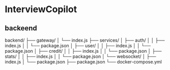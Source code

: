 # InterviewCopilot

## backeend

backend/
├── gateway/
│   └── index.js
├── services/
│   ├── auth/
│   │   ├── index.js
│   │   └── package.json
│   ├── user/
│   │   ├── index.js
│   │   └── package.json
│   ├── credit/
│   │   ├── index.js
│   │   └── package.json
│   ├── stats/
│   │   ├── index.js
│   │   └── package.json
│   └── websocket/
│       ├── index.js
│       └── package.json
├── package.json
└── docker-compose.yml